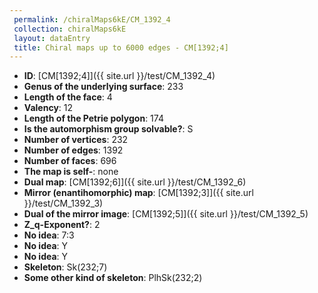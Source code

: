 ```yaml
--- 
 permalink: /chiralMaps6kE/CM_1392_4 
 collection: chiralMaps6kE
 layout: dataEntry
 title: Chiral maps up to 6000 edges - CM[1392;4]
---
```


- **ID**: [CM[1392;4]]({{ site.url }}/test/CM_1392_4)
- **Genus of the underlying surface**: 233
- **Length of the face**: 4
- **Valency**: 12
- **Length of the Petrie polygon**: 174
- **Is the automorphism group solvable?**: S
- **Number of vertices**: 232
- **Number of edges**: 1392
- **Number of faces**: 696
- **The map is self-**: none
- **Dual map**: [CM[1392;6]]({{ site.url }}/test/CM_1392_6)
- **Mirror (enantihomorphic) map**: [CM[1392;3]]({{ site.url }}/test/CM_1392_3)
- **Dual of the mirror image**: [CM[1392;5]]({{ site.url }}/test/CM_1392_5)
- **Z_q-Exponent?**: 2
- **No idea**:  7:3
- **No idea**: Y
- **No idea**: Y
- **Skeleton**: Sk(232;7)
- **Some other kind of skeleton**: PlhSk(232;2)
